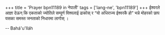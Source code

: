 +++
title = 'Prayer bpn11189 in नेपाली'
tags = ['lang-ne', 'bpn11189']
+++
ईश्वरले आज्ञा देऊन् कि एकताको ज्योतिले सम्पूर्ण विश्वलाई ढाकोस् र “यो अधिराज्य ईश्वरकै हो” भन्ने मोहरको छाप यसका समस्त जनताको निधारमा लागोस् ।

-- Bahá'u'lláh
